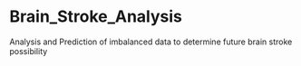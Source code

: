 # Brain_Stroke_Analysis
Analysis and Prediction of imbalanced data to determine future brain stroke possibility
